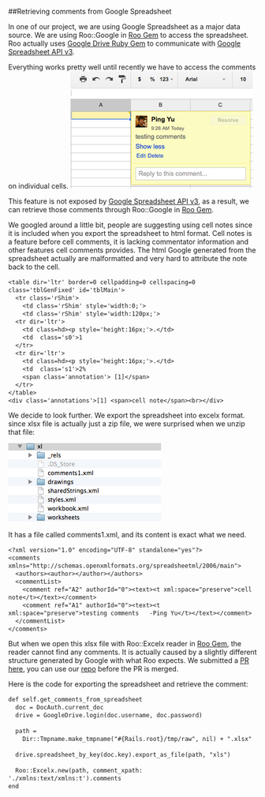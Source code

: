 ##Retrieving comments from Google Spreadsheet

In one of our project, we are using Google Spreadsheet as a major data source. We are using Roo::Google in [Roo Gem](https://github.com/Empact/roo) to access the spreadsheet. Roo actually uses [Google Drive Ruby Gem](https://github.com/gimite/google-drive-ruby) to communicate with [Google Spreadsheet API v3](https://developers.google.com/google-apps/spreadsheets/#working_with_cell-based_feeds).

Everything works pretty well until recently we have to access the comments on individual cells.
![cell_comment](/comments.png "Cell Comment")

This feature is not exposed by [Google Spreadsheet API v3](https://developers.google.com/google-apps/spreadsheets/#working_with_cell-based_feeds),
as a result, we can retrieve those comments through Roo::Google in [Roo Gem](https://github.com/Empact/roo).

We googled around a little bit, people are suggesting using cell notes since it is included when you export the spreadsheet to html format.
Cell notes is a feature before cell comments, it is lacking commentator information and other features cell comments provides.
The html Google generated from the spreadsheet actually are malformatted and very hard to attribute the note back to the cell.


```
<table dir='ltr' border=0 cellpadding=0 cellspacing=0 class='tblGenFixed' id='tblMain'>
  <tr class='rShim'>
    <td class='rShim' style='width:0;'>
    <td class='rShim' style='width:120px;'>
  <tr dir='ltr'>
    <td class=hd><p style='height:16px;'>.</td>
    <td  class='s0'>1
  </tr>
  <tr dir='ltr'>
    <td class=hd><p style='height:16px;'>.</td>
    <td  class='s1'>2%
    <span class='annotation'> [1]</span>
  </tr>
</table>
<div class='annotations'>[1] <span>cell note</span><br></div>
```

We decide to look further. We export the spreadsheet into excelx format. since xlsx file is actually just a zip file, we were surprised when we unzip that file:

![excelx_content](/excelx.png "Excelx content")

It has a file called comments1.xml, and its content is exact what we need.

```
<?xml version="1.0" encoding="UTF-8" standalone="yes"?>
<comments xmlns="http://schemas.openxmlformats.org/spreadsheetml/2006/main">
  <authors><author></author></authors>
  <commentList>
    <comment ref="A2" authorId="0"><text><t xml:space="preserve">cell note</t></text></comment>
    <comment ref="A1" authorId="0"><text><t xml:space="preserve">testing comments	-Ping Yu</t></text></comment>
  </commentList>
</comments>
```

But when we open this xlsx file with Roo::Excelx reader in [Roo Gem](https://github.com/Empact/roo), the reader cannot find any comments.
It is actually caused by a slightly different structure generated by Google with what Roo expects.
We submitted a [PR  here](https://github.com/Empact/roo/pull/95), you can use our [repo](https://github.com/intridea/roo) before the PR is merged.

Here is the code for exporting the spreadsheet and retrieve the comment:


```
def self.get_comments_from_spreadsheet
  doc = DocAuth.current_doc
  drive = GoogleDrive.login(doc.username, doc.password)

  path =
    Dir::Tmpname.make_tmpname("#{Rails.root}/tmp/raw", nil) + ".xlsx"

  drive.spreadsheet_by_key(doc.key).export_as_file(path, "xls")

  Roo::Excelx.new(path, comment_xpath: './xmlns:text/xmlns:t').comments
end
```
